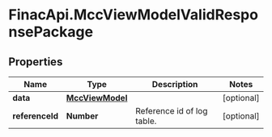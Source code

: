# FinacApi.MccViewModelValidResponsePackage

## Properties
Name | Type | Description | Notes
------------ | ------------- | ------------- | -------------
**data** | [**MccViewModel**](MccViewModel.md) |  | [optional] 
**referenceId** | **Number** | Reference id of log table. | [optional] 

